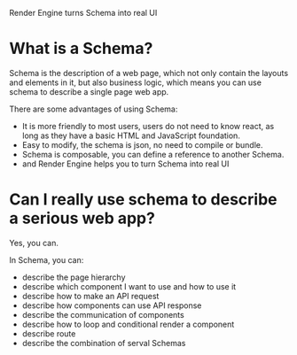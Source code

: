 Render Engine turns Schema into real UI

# What is a Schema?

Schema is the description of a web page, which not only contain the layouts and elements in it, but also business logic,
which means you can use schema to describe a single page web app.

There are some advantages of using Schema:

- It is more friendly to most users, users do not need to know react, as long as they have a basic HTML and JavaScript foundation.
- Easy to modify, the schema is json, no need to compile or bundle.
- Schema is composable, you can define a reference to another Schema.
- and Render Engine helps you to turn Schema into real UI

# Can I really use schema to describe a serious web app?

Yes, you can.

In Schema, you can:

- describe the page hierarchy
- describe which component I want to use and how to use it
- describe how to make an API request
- describe how components can use API response
- describe the communication of components
- describe how to loop and conditional render a component
- describe route
- describe the combination of serval Schemas
